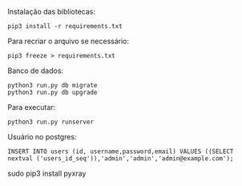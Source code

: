 Instalação das bibliotecas:

    pip3 install -r requirements.txt

Para recriar o arquivo se necessário:

    pip3 freeze > requirements.txt

Banco de dados:

    python3 run.py db migrate
    python3 run.py db upgrade
    
Para executar:

    python3 run.py runserver

Usuário no postgres:

    INSERT INTO users (id, username,password,email) VALUES ((SELECT nextval ('users_id_seq')),'admin','admin','admin@example.com');

sudo pip3 install pyxray

